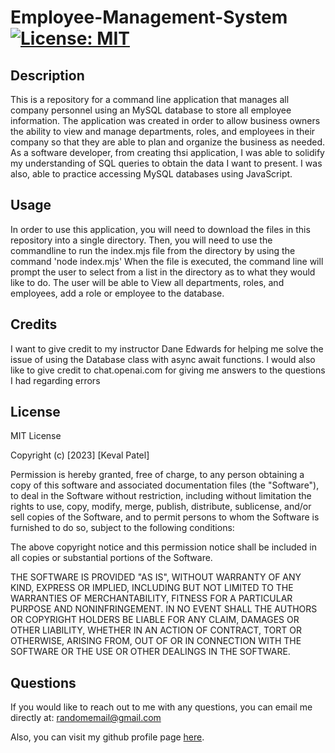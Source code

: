 # Employee-Management-System   [![License: MIT](https://img.shields.io/badge/License-MIT-yellow.svg)](https://opensource.org/licenses/MIT)

## Description

This is a repository for a command line application that manages all company
personnel using an MySQL database to store all employee information. The application was created in order to allow
business owners the ability to view and manage departments, roles, and employees in their company so that they are able
to plan and organize the business as needed. As a software developer, from creating thsi application, I was able to
solidify my understanding of SQL queries to obtain the data I want to present. I was also, able to practice accessing
MySQL databases using JavaScript.

## Usage

In order to use this application, you will need to download the files in this repository into a single directory. Then, you will need to use the commandline to run the index.mjs file from the directory by using the command 'node index.mjs' When the file is executed, the command line will prompt the user to select from a list in the directory as to what they would like to do. The user will be able to View all departments, roles, and employees, add a role or employee to the database.

## Credits 

I want to give credit to my instructor Dane Edwards for helping me solve the issue of using the Database class with async await functions. I would also like to give credit to chat.openai.com for giving me answers to the questions I had regarding errors

## License

MIT License

Copyright (c) [2023] [Keval Patel]
        
Permission is hereby granted, free of charge, to any person obtaining a copy
of this software and associated documentation files (the "Software"), to deal
in the Software without restriction, including without limitation the rights
to use, copy, modify, merge, publish, distribute, sublicense, and/or sell
copies of the Software, and to permit persons to whom the Software is
furnished to do so, subject to the following conditions:

The above copyright notice and this permission notice shall be included in all
copies or substantial portions of the Software.

THE SOFTWARE IS PROVIDED "AS IS", WITHOUT WARRANTY OF ANY KIND, EXPRESS OR
IMPLIED, INCLUDING BUT NOT LIMITED TO THE WARRANTIES OF MERCHANTABILITY,
FITNESS FOR A PARTICULAR PURPOSE AND NONINFRINGEMENT. IN NO EVENT SHALL THE
AUTHORS OR COPYRIGHT HOLDERS BE LIABLE FOR ANY CLAIM, DAMAGES OR OTHER
LIABILITY, WHETHER IN AN ACTION OF CONTRACT, TORT OR OTHERWISE, ARISING FROM,
OUT OF OR IN CONNECTION WITH THE SOFTWARE OR THE USE OR OTHER DEALINGS IN THE
SOFTWARE.

## Questions

If you would like to reach out to me with any questions, you can email me directly at: [randomemail@gmail.com](mailto:randomemail@gmail.com)

Also, you can visit my github profile page [here](https://github.com/KevalPatel6).